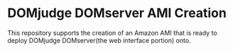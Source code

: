 # DOMjudge DOMserver AMI Creation
This repository supports the creation of an Amazon AMI that is ready to deploy
DOMjudge DOMserver(the web interface portion) onto.
